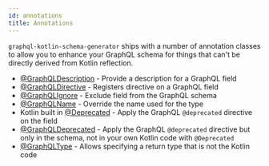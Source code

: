 ```yaml
---
id: annotations
title: Annotations
---
```

`graphql-kotlin-schema-generator` ships with a number of annotation classes to allow you to enhance your GraphQL schema
for things that can't be directly derived from Kotlin reflection.

- [@GraphQLDescription](./documenting-schema) - Provide a description for a GraphQL field
- [@GraphQLDirective](./directives) - Registers directive on a GraphQL field
- [@GraphQLIgnore](./excluding-fields) - Exclude field from the GraphQL schema
- [@GraphQLName](./renaming-fields) - Override the name used for the type
- Kotlin built in [@Deprecated](./deprecating-schema) - Apply the GraphQL `@deprecated` directive on the field
- [@GraphQLDeprecated](./deprecating-schema) - Apply the GraphQL `@deprecated` directive but only in the schema, not in your own Kotlin code with `@Deprecated`
- [@GraphQLType](./custom-type-reference) - Allows specifying a return type that is not the Kotlin code
